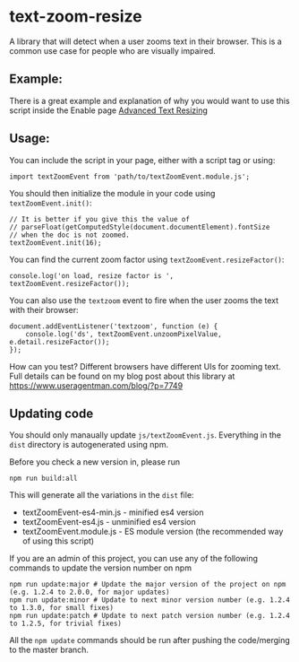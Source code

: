 # text-zoom-resize

A library that will detect when a user zooms text in their browser.
This is a common use case for people who are visually impaired.

## Example:

There is a great example and explanation of why you would want to use this script inside the Enable page [Advanced Text Resizing](https://useragentman.com/hero-image-text-resize.php)

## Usage:

You can include the script in your page, either with a script tag or using:

```
import textZoomEvent from 'path/to/textZoomEvent.module.js';
```

You should then initialize the module in your code using `textZoomEvent.init()`:

```
// It is better if you give this the value of 
// parseFloat(getComputedStyle(document.documentElement).fontSize
// when the doc is not zoomed.
textZoomEvent.init(16);
```

You can find the current zoom factor using `textZoomEvent.resizeFactor()`:

```
console.log('on load, resize factor is ', textZoomEvent.resizeFactor());
```

You can also use the `textzoom` event to fire when the user zooms the text
with their browser:

```
document.addEventListener('textzoom', function (e) {
    console.log('ds', textZoomEvent.unzoomPixelValue, e.detail.resizeFactor());
});
```

How can you test?  Different browsers have different UIs for zooming text.
Full details can be found on my blog post about this library at
https://www.useragentman.com/blog/?p=7749

## Updating code

You should only manaually update `js/textZoomEvent.js`.  Everything in the `dist` directory is autogenerated using npm.  

Before you check a new version in, please run

```
npm run build:all
```

This will generate all the variations in the `dist` file:

- textZoomEvent-es4-min.js - minified es4 version
- textZoomEvent-es4.js - unminified es4 version
- textZoomEvent.module.js - ES module version (the recommended way of using this script)

If you are an admin of this project, you can use any of the following commands to update the version number on npm

```
npm run update:major # Update the major version of the project on npm (e.g. 1.2.4 to 2.0.0, for major updates)
npm run update:minor # Update to next minor version number (e.g. 1.2.4 to 1.3.0, for small fixes)
npm run update:patch # Update to next patch version number (e.g. 1.2.4 to 1.2.5, for trivial fixes)

```

All the `npm update` commands should be run after pushing the code/merging to the master branch.


